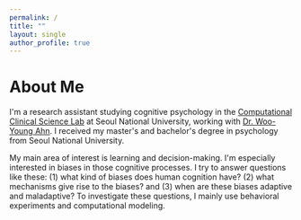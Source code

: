 ```yaml
---
permalink: /
title: ""
layout: single
author_profile: true
---
```


# About Me

I'm a research assistant studying cognitive psychology in the [Computational Clinical Science Lab](https://ccs-lab.github.io/) at Seoul National University, working with [Dr. Woo-Young Ahn](https://ccs-lab.github.io/team/young-ahn/). I received my master's and bachelor's degree in psychology from Seoul National University. 

My main area of interest is learning and decision-making. I'm especially interested in biases in those cognitive processes. I try to answer questions like these: (1) what kind of biases does human cognition have? (2) what mechanisms give rise to the biases? and (3) when are these biases adaptive and maladaptive? To investigate these questions, I mainly use behavioral experiments and computational modeling.
